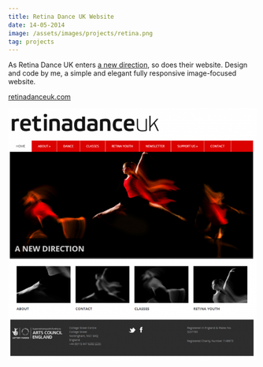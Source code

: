 ```yaml
---
title: Retina Dance UK Website
date: 14-05-2014
image: /assets/images/projects/retina.png
tag: projects
---
```


As Retina Dance UK enters [a new direction](http://retinadanceuk.com/new-direction), so does their website. Design and code by me, a simple and elegant fully responsive image-focused website.

[retinadanceuk.com](http://retinadanceuk.com)

![retindance](/assets/images/projects/retina.png)

